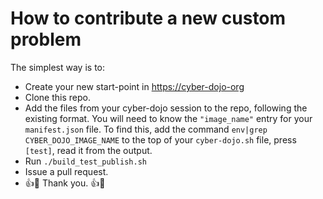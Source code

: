 
# How to contribute a new custom problem

The simplest way is to:
- Create your new start-point in [https://cyber-dojo-org](https://cyber-dojo-org)
- Clone this repo.
- Add the files from your cyber-dojo session to the repo, following the existing format.
  You will need to know the `"image_name"` entry for your `manifest.json` file.
  To find this, add the command `env|grep CYBER_DOJO_IMAGE_NAME` to the top of your
  `cyber-dojo.sh` file, press `[test]`, read it from the output.
- Run `./build_test_publish.sh`
- Issue a pull request.
- :+1::tada: Thank you. :+1::tada:
